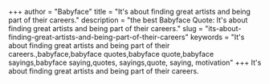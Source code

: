 +++
author = "Babyface"
title = "It's about finding great artists and being part of their careers."
description = "the best Babyface Quote: It's about finding great artists and being part of their careers."
slug = "its-about-finding-great-artists-and-being-part-of-their-careers"
keywords = "It's about finding great artists and being part of their careers.,babyface,babyface quotes,babyface quote,babyface sayings,babyface saying,quotes, sayings,quote, saying, motivation"
+++
It's about finding great artists and being part of their careers.
